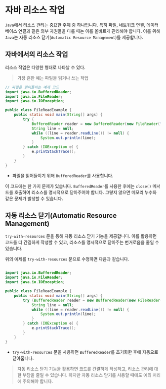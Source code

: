 # 자바 리소스 작업

`Java`에서 리소스 관리는 중요한 주제 중 하나입니다. 특히 파일, 네트워크 연결, 데이터베이스 연결과 같은 외부 자원들을 다룰 때는 이를 올바르게 관리해야 합니다. 이를 위해 `Java`는 자동 리소스 닫기(`Automatic Resource Management`)를 제공합니다.

## 자바에서의 리소스 작업

리소스 작업은 다양한 형태로 나타날 수 있다.
> 가장 흔한 예는 파일을 읽거나 쓰는 작업

```java
// 파일을 읽어들이는 예제 코드
import java.io.BufferedReader;
import java.io.FileReader;
import java.io.IOException;

public class FileReadExample {
    public static void main(String[] args) {
        try {
            BufferedReader reader = new BufferedReader(new FileReader("example.txt"));
            String line = null;
            while ((line = reader.readLine()) != null) {
                System.out.println(line);
            }
        } catch (IOException e) {
            e.printStackTrace();
        }
    }
}
```

- 파일을 읽어들이기 위해 `BufferedReader`를 사용합니다.

이 코드에는 한 가지 문제가 있습니다. `BufferedReader`를 사용한 후에는 `close()` 메서드를 호출하여 리소스를 명시적으로 닫아주어야 합니다. 그렇지 않으면 메모리 누수와 같은 문제가 발생할 수 있습니다.

## 자동 리소스 닫기(Automatic Resource Management)

`try-with-resources` 문을 통해 자동 리소스 닫기 기능을 제공합니다. 이를 활용하면 코드를 더 간결하게 작성할 수 있고, 리소스를 명시적으로 닫아주는 번거로움을 줄일 수 있습니다.

위의 예제를 `try-with-resources` 문으로 수정하면 다음과 같습니다.

```java

import java.io.BufferedReader;
import java.io.FileReader;
import java.io.IOException;

public class FileReadExample {
    public static void main(String[] args) {
        try (BufferedReader reader = new BufferedReader(new FileReader("example.txt"))) {
            String line = null;
            while ((line = reader.readLine()) != null) {
                System.out.println(line);
            }
        } catch (IOException e) {
            e.printStackTrace();
        }
    }
}
```

- `try-with-resources` 문을 사용하면 `BufferedReader`를 초기화한 후에 자동으로 닫아줍니다.

> 자동 리소스 닫기 기능을 활용하면 코드를 간결하게 작성하고, 리소스 관리에 대한 부담을 줄일 수 있습니다. 하지만 자동 리소스 닫기를 사용할 때에도 예외 처리에 주의해야 합니다.
